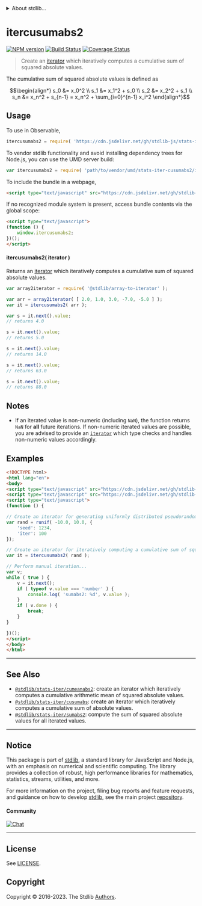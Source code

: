 <!--

@license Apache-2.0

Copyright (c) 2019 The Stdlib Authors.

Licensed under the Apache License, Version 2.0 (the "License");
you may not use this file except in compliance with the License.
You may obtain a copy of the License at

   http://www.apache.org/licenses/LICENSE-2.0

Unless required by applicable law or agreed to in writing, software
distributed under the License is distributed on an "AS IS" BASIS,
WITHOUT WARRANTIES OR CONDITIONS OF ANY KIND, either express or implied.
See the License for the specific language governing permissions and
limitations under the License.

-->


<details>
  <summary>
    About stdlib...
  </summary>
  <p>We believe in a future in which the web is a preferred environment for numerical computation. To help realize this future, we've built stdlib. stdlib is a standard library, with an emphasis on numerical and scientific computation, written in JavaScript (and C) for execution in browsers and in Node.js.</p>
  <p>The library is fully decomposable, being architected in such a way that you can swap out and mix and match APIs and functionality to cater to your exact preferences and use cases.</p>
  <p>When you use stdlib, you can be absolutely certain that you are using the most thorough, rigorous, well-written, studied, documented, tested, measured, and high-quality code out there.</p>
  <p>To join us in bringing numerical computing to the web, get started by checking us out on <a href="https://github.com/stdlib-js/stdlib">GitHub</a>, and please consider <a href="https://opencollective.com/stdlib">financially supporting stdlib</a>. We greatly appreciate your continued support!</p>
</details>

# itercusumabs2

[![NPM version][npm-image]][npm-url] [![Build Status][test-image]][test-url] [![Coverage Status][coverage-image]][coverage-url] <!-- [![dependencies][dependencies-image]][dependencies-url] -->

> Create an [iterator][mdn-iterator-protocol] which iteratively computes a cumulative sum of squared absolute values.

<section class="intro">

The cumulative sum of squared absolute values is defined as

<!-- <equation class="equation" label="eq:cumulative_sum_of_squared_absolute_values" align="center" raw="\begin{align*} s_0 &= x_0^2 \\ s_1 &= x_1^2 + s_0 \\ s_2 &= x_2^2 + s_1 \\ s_n &= x_n^2 + s_{n-1} = x_n^2 + \sum_{i=0}^{n-1} x_i^2 \end{align*}" alt="Equation for the cumulative sum of squared absolute values."> -->

```math
\begin{align*} s_0 &= x_0^2 \\ s_1 &= x_1^2 + s_0 \\ s_2 &= x_2^2 + s_1 \\ s_n &= x_n^2 + s_{n-1} = x_n^2 + \sum_{i=0}^{n-1} x_i^2 \end{align*}
```

<!-- <div class="equation" align="center" data-raw-text="\begin{align*} s_0 &amp;= x_0^2 \\ s_1 &amp;= x_1^2 + s_0 \\ s_2 &amp;= x_2^2 + s_1 \\ s_n &amp;= x_n^2 + s_{n-1} = x_n^2 + \sum_{i=0}^{n-1} x_i^2 \end{align*}" data-equation="eq:cumulative_sum_of_squared_absolute_values">
    <img src="https://cdn.jsdelivr.net/gh/stdlib-js/stdlib@daba99f62ed8ff3f49cf13b209c692fd9ccb6c6f/lib/node_modules/@stdlib/stats/iter/cusumabs2/docs/img/equation_cumulative_sum_of_squared_absolute_values.svg" alt="Equation for the cumulative sum of squared absolute values.">
    <br>
</div> -->

<!-- </equation> -->

</section>

<!-- /.intro -->

<!-- Package usage documentation. -->



<section class="usage">

## Usage

To use in Observable,

```javascript
itercusumabs2 = require( 'https://cdn.jsdelivr.net/gh/stdlib-js/stats-iter-cusumabs2@v0.1.0-umd/browser.js' )
```

To vendor stdlib functionality and avoid installing dependency trees for Node.js, you can use the UMD server build:

```javascript
var itercusumabs2 = require( 'path/to/vendor/umd/stats-iter-cusumabs2/index.js' )
```

To include the bundle in a webpage,

```html
<script type="text/javascript" src="https://cdn.jsdelivr.net/gh/stdlib-js/stats-iter-cusumabs2@v0.1.0-umd/browser.js"></script>
```

If no recognized module system is present, access bundle contents via the global scope:

```html
<script type="text/javascript">
(function () {
    window.itercusumabs2;
})();
</script>
```

#### itercusumabs2( iterator )

Returns an [iterator][mdn-iterator-protocol] which iteratively computes a cumulative sum of squared absolute values.

```javascript
var array2iterator = require( '@stdlib/array-to-iterator' );

var arr = array2iterator( [ 2.0, 1.0, 3.0, -7.0, -5.0 ] );
var it = itercusumabs2( arr );

var s = it.next().value;
// returns 4.0

s = it.next().value;
// returns 5.0

s = it.next().value;
// returns 14.0

s = it.next().value;
// returns 63.0

s = it.next().value;
// returns 88.0
```

</section>

<!-- /.usage -->

<!-- Package usage notes. Make sure to keep an empty line after the `section` element and another before the `/section` close. -->

<section class="notes">

## Notes

-   If an iterated value is non-numeric (including `NaN`), the function returns `NaN` for **all** future iterations. If non-numeric iterated values are possible, you are advised to provide an [`iterator`][mdn-iterator-protocol] which type checks and handles non-numeric values accordingly.

</section>

<!-- /.notes -->

<!-- Package usage examples. -->

<section class="examples">

## Examples

<!-- eslint no-undef: "error" -->

```html
<!DOCTYPE html>
<html lang="en">
<body>
<script type="text/javascript" src="https://cdn.jsdelivr.net/gh/stdlib-js/random-iter-uniform@umd/browser.js"></script>
<script type="text/javascript" src="https://cdn.jsdelivr.net/gh/stdlib-js/stats-iter-cusumabs2@v0.1.0-umd/browser.js"></script>
<script type="text/javascript">
(function () {

// Create an iterator for generating uniformly distributed pseudorandom numbers:
var rand = runif( -10.0, 10.0, {
    'seed': 1234,
    'iter': 100
});

// Create an iterator for iteratively computing a cumulative sum of squared absolute values:
var it = itercusumabs2( rand );

// Perform manual iteration...
var v;
while ( true ) {
    v = it.next();
    if ( typeof v.value === 'number' ) {
        console.log( 'sumabs2: %d', v.value );
    }
    if ( v.done ) {
        break;
    }
}

})();
</script>
</body>
</html>
```

</section>

<!-- /.examples -->

<!-- Section to include cited references. If references are included, add a horizontal rule *before* the section. Make sure to keep an empty line after the `section` element and another before the `/section` close. -->

<section class="references">

</section>

<!-- /.references -->

<!-- Section for related `stdlib` packages. Do not manually edit this section, as it is automatically populated. -->

<section class="related">

* * *

## See Also

-   <span class="package-name">[`@stdlib/stats-iter/cumeanabs2`][@stdlib/stats/iter/cumeanabs2]</span><span class="delimiter">: </span><span class="description">create an iterator which iteratively computes a cumulative arithmetic mean of squared absolute values.</span>
-   <span class="package-name">[`@stdlib/stats-iter/cusumabs`][@stdlib/stats/iter/cusumabs]</span><span class="delimiter">: </span><span class="description">create an iterator which iteratively computes a cumulative sum of absolute values.</span>
-   <span class="package-name">[`@stdlib/stats-iter/sumabs2`][@stdlib/stats/iter/sumabs2]</span><span class="delimiter">: </span><span class="description">compute the sum of squared absolute values for all iterated values.</span>

</section>

<!-- /.related -->

<!-- Section for all links. Make sure to keep an empty line after the `section` element and another before the `/section` close. -->


<section class="main-repo" >

* * *

## Notice

This package is part of [stdlib][stdlib], a standard library for JavaScript and Node.js, with an emphasis on numerical and scientific computing. The library provides a collection of robust, high performance libraries for mathematics, statistics, streams, utilities, and more.

For more information on the project, filing bug reports and feature requests, and guidance on how to develop [stdlib][stdlib], see the main project [repository][stdlib].

#### Community

[![Chat][chat-image]][chat-url]

---

## License

See [LICENSE][stdlib-license].


## Copyright

Copyright &copy; 2016-2023. The Stdlib [Authors][stdlib-authors].

</section>

<!-- /.stdlib -->

<!-- Section for all links. Make sure to keep an empty line after the `section` element and another before the `/section` close. -->

<section class="links">

[npm-image]: http://img.shields.io/npm/v/@stdlib/stats-iter-cusumabs2.svg
[npm-url]: https://npmjs.org/package/@stdlib/stats-iter-cusumabs2

[test-image]: https://github.com/stdlib-js/stats-iter-cusumabs2/actions/workflows/test.yml/badge.svg?branch=v0.1.0
[test-url]: https://github.com/stdlib-js/stats-iter-cusumabs2/actions/workflows/test.yml?query=branch:v0.1.0

[coverage-image]: https://img.shields.io/codecov/c/github/stdlib-js/stats-iter-cusumabs2/main.svg
[coverage-url]: https://codecov.io/github/stdlib-js/stats-iter-cusumabs2?branch=main

<!--

[dependencies-image]: https://img.shields.io/david/stdlib-js/stats-iter-cusumabs2.svg
[dependencies-url]: https://david-dm.org/stdlib-js/stats-iter-cusumabs2/main

-->

[chat-image]: https://img.shields.io/gitter/room/stdlib-js/stdlib.svg
[chat-url]: https://app.gitter.im/#/room/#stdlib-js_stdlib:gitter.im

[stdlib]: https://github.com/stdlib-js/stdlib

[stdlib-authors]: https://github.com/stdlib-js/stdlib/graphs/contributors

[umd]: https://github.com/umdjs/umd
[es-module]: https://developer.mozilla.org/en-US/docs/Web/JavaScript/Guide/Modules

[deno-url]: https://github.com/stdlib-js/stats-iter-cusumabs2/tree/deno
[umd-url]: https://github.com/stdlib-js/stats-iter-cusumabs2/tree/umd
[esm-url]: https://github.com/stdlib-js/stats-iter-cusumabs2/tree/esm
[branches-url]: https://github.com/stdlib-js/stats-iter-cusumabs2/blob/main/branches.md

[stdlib-license]: https://raw.githubusercontent.com/stdlib-js/stats-iter-cusumabs2/main/LICENSE

[mdn-iterator-protocol]: https://developer.mozilla.org/en-US/docs/Web/JavaScript/Reference/Iteration_protocols#The_iterator_protocol

<!-- <related-links> -->

[@stdlib/stats/iter/cumeanabs2]: https://github.com/stdlib-js/stats-iter-cumeanabs2/tree/umd

[@stdlib/stats/iter/cusumabs]: https://github.com/stdlib-js/stats-iter-cusumabs/tree/umd

[@stdlib/stats/iter/sumabs2]: https://github.com/stdlib-js/stats-iter-sumabs2/tree/umd

<!-- </related-links> -->

</section>

<!-- /.links -->
